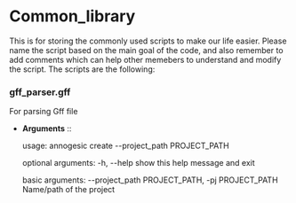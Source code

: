 # Common_library

This is for storing the commonly used scripts to make our life easier.
Please name the script based on the main goal of the code, and also remember to add comments which can help other memebers to understand and modify the script.
The scripts are the following:

<h3>gff_parser.gff</h3>

For parsing Gff file

- **Arguments**
::

    usage: annogesic create --project_path PROJECT_PATH
    
    optional arguments:
      -h, --help            show this help message and exit
    
    basic arguments:
      --project_path PROJECT_PATH, -pj PROJECT_PATH
                            Name/path of the project
